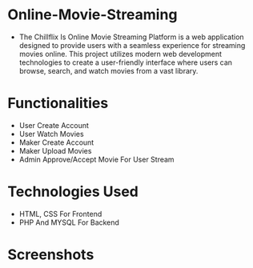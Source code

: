 # Online-Movie-Streaming
- The Chillflix Is Online Movie Streaming Platform is a web application designed to provide users with a seamless experience for streaming movies online. This project utilizes modern web development technologies to create a user-friendly interface where users can browse, search, and watch movies from a vast library.

# Functionalities
- User Create Account
- User Watch Movies 
- Maker Create Account
- Maker Upload Movies
- Admin Approve/Accept Movie For User Stream

# Technologies Used
- HTML, CSS For Frontend
- PHP And MYSQL For Backend

# Screenshots
